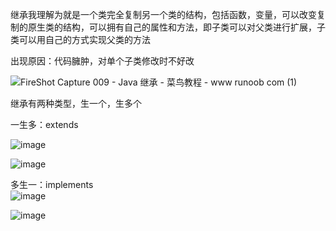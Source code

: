 继承我理解为就是一个类完全复制另一个类的结构，包括函数，变量，可以改变复制的原生类的结构，可以拥有自己的属性和方法，即子类可以对父类进行扩展，子类可以用自己的方式实现父类的方法  


出现原因：代码臃肿，对单个子类修改时不好改  

![FireShot Capture 009 - Java 继承 - 菜鸟教程 - www runoob com (1)](https://user-images.githubusercontent.com/74129445/143683222-ef5ce6a1-b18e-44ce-9c5b-e8bf066742f8.png)  

继承有两种类型，生一个，生多个  

一生多：extends  

![image](https://user-images.githubusercontent.com/74129445/143687675-43303b47-bcb5-4cf2-988e-7a817a3f2797.png)  

![image](https://user-images.githubusercontent.com/74129445/143687617-2a9611e7-354e-4e67-9ed7-4e2d742dbbc1.png)  

多生一：implements  
![image](https://user-images.githubusercontent.com/74129445/143688695-37f07462-4177-46c6-92c8-f19eab4e59a9.png)  


![image](https://user-images.githubusercontent.com/74129445/143687683-813400c7-baca-4716-9a41-f0cc5bce6f70.png)  




